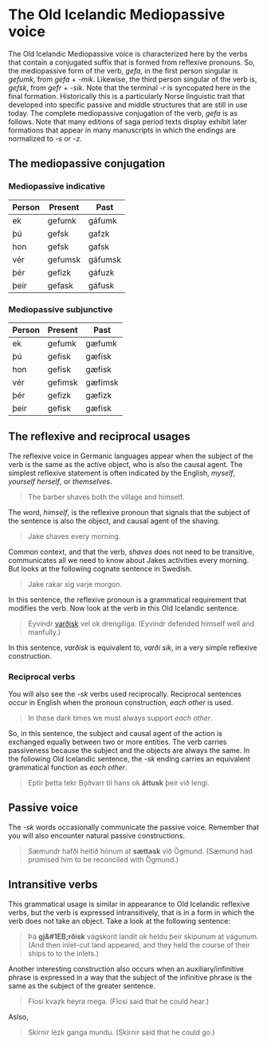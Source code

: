# The Old Icelandic Mediopassive voice

The Old Icelandic Mediopassive voice is characterized here by the verbs that contain a conjugated suffix that is formed from reflexive pronouns. So, the mediopassive form of the verb, _gefa_, in the first person singular is _gefumk_, from _gefa_ + _-mik_. Likewise, the third person singular of the verb is, _gefsk_, from _gefr_ + _-sik_. Note that the terminal _-r_ is syncopated here in the final formation. Historically this is a particularly Norse linguistic trait that developed into specific passive and middle structures that are still in use today. The complete mediopassive conjugation of the verb, _gefa_ is as follows. Note that many editions of saga period texts display exhibit later formations that appear in many manuscripts in which the endings are normalized to _-s_ or _-z_.

## The mediopassive conjugation

### Mediopassive indicative

Person | Present | Past
---|---|---
ek | gefumk | gáfumk
þú | gefsk | gafzk
hon | gefsk | gafsk
vér | gefumsk | gáfumsk
þér | gefizk | gáfuzk
þeir | gefask | gáfusk

### Mediopassive subjunctive

Person | Present | Past
---|---|---
ek | gefumk | gæfumk
þú | gefisk | gæfisk
hon | gefisk | gæfisk
vér | gefimsk | gæfimsk
þér | gefizk | gæfizk
þeir | gefisk | gæfisk

## The reflexive and reciprocal usages

The reflexive voice in Germanic languages appear when the subject of the verb is the same as the active object, who is also the causal agent. The simplest reflexive statement is often indicated by the English, _myself_, _yourself_ _herself_, or _themselves_.

> The barber shaves both the village and himself.

The word, _himself_, is the reflexive pronoun that signals that the subject of the sentence is also the object, and causal agent of the shaving.

> Jake shaves every morning. 

Common context, and that the verb, _shaves_ does not need to be transitive, communicates all we need to know about Jakes activities every morning. But looks at the following cognate sentence in Swedish. 

> Jake rakar sig varje morgon.

In this sentence, the reflexive pronoun is a grammatical requirement that modifies the verb. Now look at the verb in this Old Icelandic sentence. 

> Eyvindr [varðisk](https://en.wiktionary.org/wiki/verja#Verb_4) vel ok drengiliga. (Eyvindr defended himself well and manfully.)

In this sentence, _varðisk_ is equivalent to, _varði sik_, in a very simple reflexive construction.

### Reciprocal verbs

You will also see the _-sk_ verbs used reciprocally. Reciprocal sentences occur in English when the pronoun construction, _each other_ is used.

> In these dark times we must always support _each other_. 

So, in this sentence, the subject and causal agent of the action is exchanged equally between two or more entities. The verb carries passiveness because the subject and the objects are always the same. In the following Old Icelandic sentence, the _-sk_ ending carries an equivalent grammatical function as _each other_.

> Eptir þetta tekr B&#x1eb;ðvarr til hans ok __áttusk__ þeir við lengi.

## Passive voice

The _-sk_ words occasionally communicate the passive voice. Remember that you will also encounter natural passive constructions.

> Sæmundr hafði heitið hónum at __sættask__ við Ögmund. (Sæmund had promised him to be reconciled with Ögmund.) 
<!-- Surlinga saga 7-->

## Intransitive verbs

This grammatical usage is similar in appearance to Old Icelandic reflexive verbs, but the verb is expressed intransitively, that is in a form in which the verb does not take an object. Take a look at the following sentence:

> Þá __gj&#1EB;rðisk__ vágskorit landit ok heldu þeir skipunum at vágunum. (And then inlet-cut land appeared, and they held the course of their ships to to the inlets.) 

Another interesting construction also occurs when an auxiliary/infinitive phrase is expressed in a way that the subject of the infinitive phrase is the same as the subject of the greater sentence.

> Flosi kvazk heyra mega. (Flosi said that he could hear.) 

Aslso, 

> Skírnir lézk ganga mundu. (Skírnir said that he could go.)
